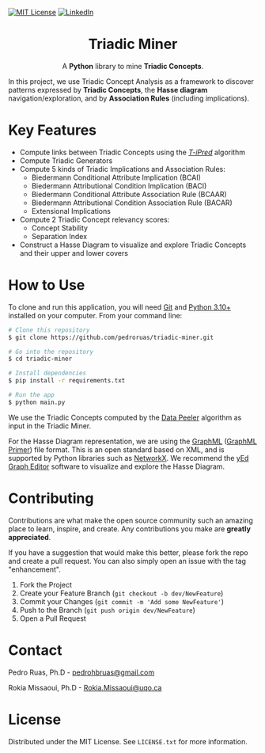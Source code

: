 
[![MIT License][license-shield]][license-url]
[![LinkedIn][linkedin-shield]][linkedin-url]


<h1 align="center">
  Triadic Miner
  <br>
</h1>

<p align="center">A <b>Python</b> library to mine <b>Triadic Concepts</b>.</p>


In this project, we use Triadic Concept Analysis as a framework to discover patterns expressed by <b>Triadic Concepts</b>, the <b>Hasse diagram</b> navigation/exploration, and by <b>Association Rules</b> (including implications).


# Key Features

* Compute links between Triadic Concepts using the [_T-iPred_](https://link.springer.com/article/10.1007/s10472-022-09784-4) algorithm  
* Compute Triadic Generators
* Compute 5 kinds of Triadic Implications and Association Rules:
    - Biedermann Conditional Attribute Implication (BCAI)
    - Biedermann Attributional Condition Implication (BACI)
    - Biedermann Conditional Attribute Association Rule (BCAAR)
    - Biedermann Attributional Condition Association Rule (BACAR)
    - Extensional Implications
* Compute 2 Triadic Concept relevancy scores:
    - Concept Stability
    - Separation Index
* Construct a Hasse Diagram to visualize and explore Triadic Concepts and their upper and lower covers

# How to Use

To clone and run this application, you will need [Git](https://git-scm.com) and [Python 3.10+](https://www.python.org/downloads/) installed on your computer. From your command line:

```bash
# Clone this repository
$ git clone https://github.com/pedroruas/triadic-miner.git

# Go into the repository
$ cd triadic-miner

# Install dependencies
$ pip install -r requirements.txt

# Run the app
$ python main.py
```

We use the Triadic Concepts computed by the [Data Peeler](https://homepages.dcc.ufmg.br/~lcerf/fr/prototypes.html#d-peeler) algorithm as input in the Triadic Miner.

For the Hasse Diagram representation, we are using the [GraphML](http://graphml.graphdrawing.org/) ([GraphML Primer](http://graphml.graphdrawing.org/primer/graphml-primer.html)) file format. This is an open standard based on XML, and is supported by Python libraries such as [NetworkX](https://networkx.org/). 
We recommend the [yEd Graph Editor](https://www.yworks.com/products/yed) software to visualize and explore the Hasse Diagram.

# Contributing

Contributions are what make the open source community such an amazing place to learn, inspire, and create. Any contributions you make are **greatly appreciated**.

If you have a suggestion that would make this better, please fork the repo and create a pull request. You can also simply open an issue with the tag "enhancement".

1. Fork the Project
2. Create your Feature Branch (`git checkout -b dev/NewFeature`)
3. Commit your Changes (`git commit -m 'Add some NewFeature'`)
4. Push to the Branch (`git push origin dev/NewFeature`)
5. Open a Pull Request


# Contact
Pedro Ruas, Ph.D - pedrohbruas@gmail.com

Rokia Missaoui, Ph.D - Rokia.Missaoui@uqo.ca


# License
Distributed under the MIT License. See `LICENSE.txt` for more information.

[linkedin-url]: https://www.linkedin.com/in/pedro-ruas-666a7365/
[linkedin-shield]: https://img.shields.io/badge/-LinkedIn-black.svg?style=for-the-badge&logo=linkedin&colorB=555
[license-shield]: https://img.shields.io/github/license/othneildrew/Best-README-Template.svg?style=for-the-badge
[license-url]: https://github.com/pedroruas/triadic-miner/blob/main/LICENSE.md

